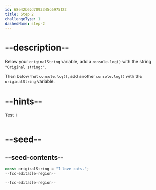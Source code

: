 ```yaml
---
id: 68e42b62d7093345c6975f22
title: Step 2
challengeType: 1
dashedName: step-2
---
```


# --description--

Below your `originalString` variable, add a `console.log()` with the string `"Original string:"`. 

Then below that `console.log()`, add another `console.log()` with the `originalString` variable. 

# --hints--

Test 1

```js

```

# --seed--

## --seed-contents--

```js
const originalString = "I love cats.";
--fcc-editable-region--

--fcc-editable-region--
```
